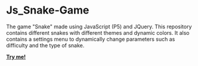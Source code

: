 # Js_Snake-Game
The game "Snake" made using JavaScript (P5) and JQuery. 
This repository contains different snakes with different themes and dynamic colors. It also contains a settings menu to dynamically change parameters such as difficulty and the type of snake.

**[Try me!](https://jkutkut.github.io/JS_Snake-Game/)**
